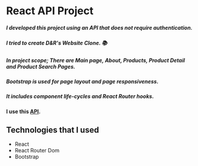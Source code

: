 # React API Project 

##### I developed this project using an API that does not require authentication.
##### I tried to create D&R's Website Clone. 📚
##### In project scope; There are Main page, About, Products, Product Detail and Product Search Pages.
##### Bootstrap is used for page layout and page responsiveness.
##### It includes component life-cycles and React Router hooks.

#### I use this [API](https://www.googleapis.com/books/v1/volumes?maxResults=10&orderBy=relevance&q=deneme/).

## Technologies that I used
- React
- React Router Dom
- Bootstrap

